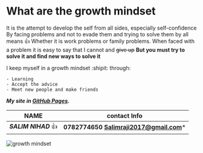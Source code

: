 # What are the growth mindset

  It is the attempt to develop the self from all sides, especially self-confidence
By facing problems and not to evade them and trying to solve them by all means :+1:
Whether it is work problems or family problems.
When faced with a problem it is easy to say that I cannot and ~~give up~~
**But you must try to solve it and find new ways to solve it**

I keep myself in a growth mindset :shipit: through:
```
- Learning 
- Accept the advice 
- Meet new people and make friends 
```

***My site in [GitHub Pages](https://salimrj.github.io/reading-notes/).***

| NAME | contact Info |
|------------ | ------------- |
|***SALIM NIHAD*** :thumbsup: | **0782774650** **Salimraji2017@gmail.com***|
                           
 
![growth mindset](https://www.callcentrehelper.com/images/stories/2018/01/podium-man-perfect-employee-760.png)
